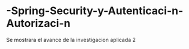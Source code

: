 # -Spring-Security-y-Autenticaci-n-Autorizaci-n
Se mostrara el avance de la investigacion aplicada 2
